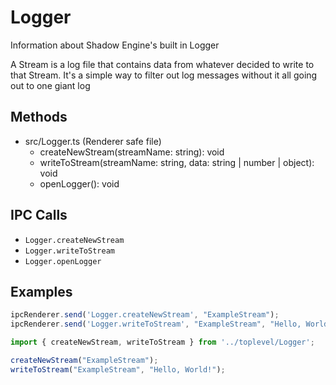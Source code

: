 # Logger

Information about Shadow Engine's built in Logger

A Stream is a log file that contains data from whatever decided to write to that Stream. It's a simple way to filter out log messages without it all going out to one giant log

## Methods
* src/Logger.ts (Renderer safe file)
	* createNewStream(streamName: string): void
	* writeToStream(streamName: string, data: string | number | object): void
	* openLogger(): void

## IPC Calls
* `Logger.createNewStream`
* `Logger.writeToStream`
* `Logger.openLogger`

## Examples
```typescript
ipcRenderer.send('Logger.createNewStream', "ExampleStream");
ipcRenderer.send('Logger.writeToStream', "ExampleStream", "Hello, World!");
```

```typescript
import { createNewStream, writeToStream } from '../toplevel/Logger';

createNewStream("ExampleStream");
writeToStream("ExampleStream", "Hello, World!");
```